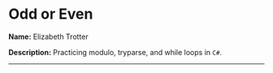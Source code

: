 # Odd or Even


**Name:** Elizabeth Trotter

**Description:** Practicing modulo, tryparse, and while loops in `C#`.


---
